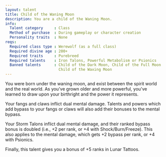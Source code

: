 ```yaml
---
layout: talent
title: Child of the Waning Moon
description: You are a child of the Waning Moon.
info:
  Talent category     : Class
  Method of purchase  : During gameplay or character creation
  Personality traits  : None
reqs:
  Required class type : Werewolf (as a full class)
  Required divine age : 200+
  Required traits     : Purebreed
  Required talents    : Iron Talons, Powerful Metabolism or Psionics
  Banned talents      : Child of the Dark Moon, Child of the Full Moon and
                        Child of the Waxing Moon
---
```


You were born under the waning moon, and exist between the spirit world and
the real world.  As you've grown older and more powerful, you've learned to
draw upon your birthright and the power it represents.

Your fangs and claws inflict dual mental damage.  Talents and powers which add
bypass to your fangs or claws will also add their bonuses to the mental bypass.

Your Storm Talons inflict dual mental damage, and their ranked bypass bonus is
doubled (i.e., +2 per rank, or +4 with Shock/Burn/Freeze).  This also applies
to the mental damage, which gets +2 bypass per rank, or +4 with Psionics.

Finally, this talent gives you a bonus of +5 ranks in Lunar Tattoos.
